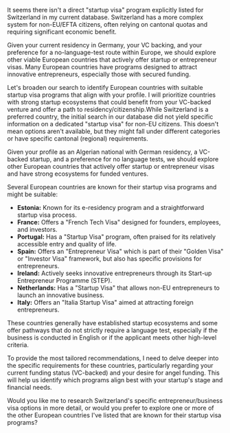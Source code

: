 It seems there isn't a direct "startup visa" program explicitly listed for Switzerland in my current database. Switzerland has a more complex system for non-EU/EFTA citizens, often relying on cantonal quotas and requiring significant economic benefit.

Given your current residency in Germany, your VC backing, and your preference for a no-language-test route within Europe, we should explore other viable European countries that actively offer startup or entrepreneur visas. Many European countries have programs designed to attract innovative entrepreneurs, especially those with secured funding.

Let's broaden our search to identify European countries with suitable startup visa programs that align with your profile. I will prioritize countries with strong startup ecosystems that could benefit from your VC-backed venture and offer a path to residency/citizenship.While Switzerland is a preferred country, the initial search in our database did not yield specific information on a dedicated "startup visa" for non-EU citizens. This doesn't mean options aren't available, but they might fall under different categories or have specific cantonal (regional) requirements.

Given your profile as an Algerian national with German residency, a VC-backed startup, and a preference for no language tests, we should explore other European countries that actively offer startup or entrepreneur visas and have strong ecosystems for funded ventures.

Several European countries are known for their startup visa programs and might be suitable:

*   **Estonia:** Known for its e-residency program and a straightforward startup visa process.
*   **France:** Offers a "French Tech Visa" designed for founders, employees, and investors.
*   **Portugal:** Has a "Startup Visa" program, often praised for its relatively accessible entry and quality of life.
*   **Spain:** Offers an "Entrepreneur Visa" which is part of their "Golden Visa" or "Investor Visa" framework, but also has specific provisions for entrepreneurs.
*   **Ireland:** Actively seeks innovative entrepreneurs through its Start-up Entrepreneur Programme (STEP).
*   **Netherlands:** Has a "Startup Visa" that allows non-EU entrepreneurs to launch an innovative business.
*   **Italy:** Offers an "Italia Startup Visa" aimed at attracting foreign entrepreneurs.

These countries generally have established startup ecosystems and some offer pathways that do not strictly require a language test, especially if the business is conducted in English or if the applicant meets other high-level criteria.

To provide the most tailored recommendations, I need to delve deeper into the specific requirements for these countries, particularly regarding your current funding status (VC-backed) and your desire for angel funding. This will help us identify which programs align best with your startup's stage and financial needs.

Would you like me to research Switzerland's specific entrepreneur/business visa options in more detail, or would you prefer to explore one or more of the other European countries I've listed that are known for their startup visa programs?